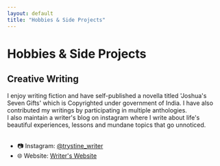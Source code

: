```yaml
---
layout: default
title: "Hobbies & Side Projects"
---
```


# Hobbies & Side Projects
## Creative Writing 
I enjoy writing fiction and have self-published a novella titled 'Joshua's Seven Gifts' which is Copyrighted under government of India. I have also contributed my writings by participating in multiple anthologies.
<br>
I also maintain a writer's blog on instagram where I write about life's beautiful experiences, lessons and mundane topics that go unnoticed.
<br><br>
- 📷 Instagram: [@trystine_writer](https://www.instagram.com/trystine_writer?igsh=OGQ5ZDc2ODk2ZA%3D%3D&utm_source=qr)
- 🌐 Website: [Writer's Website](https://trystine-writer.wixsite.com/trystine/)



